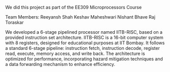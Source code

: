 We did this project as part of the EE309 Microprocessors Course

Team Members:
Reeyansh Shah
Keshav Maheshwari
Nishant Bhave
Raj Toraskar

We developed a 6-stage pipelined processor named IITB-RISC, based on a provided instruction set architecture. IITB-RISC is a 16-bit computer system with 8 registers, designed for educational purposes at IIT Bombay. It follows a standard 6-stage pipeline: instruction fetch, instruction decode, register read, execute, memory access, and write back. The architecture is optimized for performance, incorporating hazard mitigation techniques and a data forwarding mechanism to enhance efficiency.



